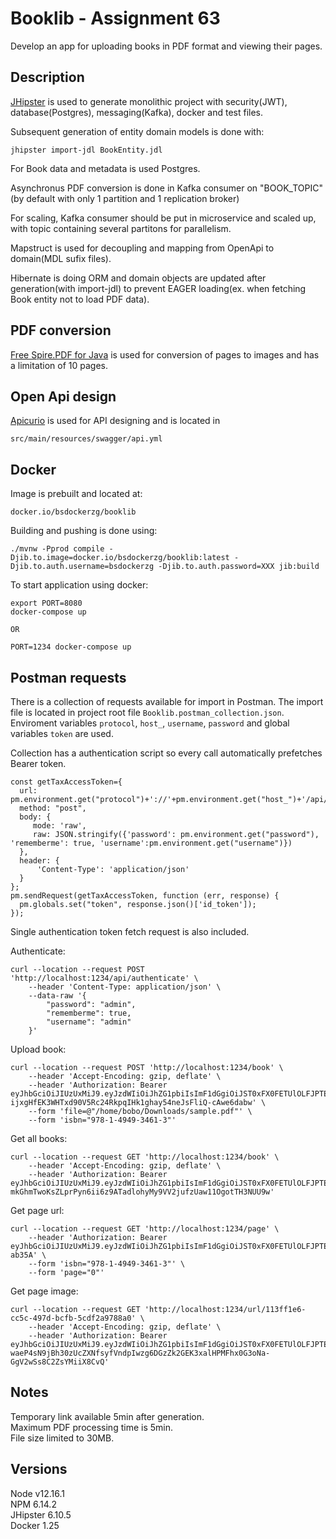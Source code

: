 # Booklib - Assignment 63

Develop an app for uploading books in PDF format and viewing their pages.

## Description

[JHipster] is used to generate monolithic project with security(JWT), database(Postgres), messaging(Kafka), docker and test files.

Subsequent generation of entity domain models is done with:

    jhipster import-jdl BookEntity.jdl

For Book data and metadata is used Postgres.

Asynchronus PDF conversion is done in Kafka consumer on "BOOK_TOPIC"(by default with only 1 partition and 1 replication broker)

For scaling, Kafka consumer should be put in microservice and scaled up, with topic containing several partitons for parallelism.

Mapstruct is used for decoupling and mapping from OpenApi to domain(MDL sufix files).

Hibernate is doing ORM and domain objects are updated after generation(with import-jdl) to prevent EAGER loading(ex. when fetching Book entity not to load PDF data).

## PDF conversion

[Free Spire.PDF for Java] is used for conversion of pages to images and has a limitation of 10 pages.

## Open Api design

[Apicurio] is used for API designing and is located in

    src/main/resources/swagger/api.yml

## Docker

Image is prebuilt and located at:

    docker.io/bsdockerzg/booklib

Building and pushing is done using:

    ./mvnw -Pprod compile -Djib.to.image=docker.io/bsdockerzg/booklib:latest -Djib.to.auth.username=bsdockerzg -Djib.to.auth.password=XXX jib:build

To start application using docker:

    export PORT=8080
    docker-compose up

    OR

    PORT=1234 docker-compose up

## Postman requests

There is a collection of requests available for import in Postman. The import file is located in project root file `Booklib.postman_collection.json`. Enviroment variables `protocol`, `host_`, `username`, `password` and global variables `token` are used.

Collection has a authentication script so every call automatically prefetches Bearer token.

    const getTaxAccessToken={
      url: pm.environment.get("protocol")+'://'+pm.environment.get("host_")+'/api/authenticate',
      method: "post",
      body: {
         mode: 'raw',
         raw: JSON.stringify({'password': pm.environment.get("password"), 'rememberme': true, 'username':pm.environment.get("username")})
      },
      header: {
          'Content-Type': 'application/json'
      }
    };
    pm.sendRequest(getTaxAccessToken, function (err, response) {
      pm.globals.set("token", response.json()['id_token']);
    });

Single authentication token fetch request is also included.

Authenticate:

    curl --location --request POST 'http://localhost:1234/api/authenticate' \
        --header 'Content-Type: application/json' \
        --data-raw '{
            "password": "admin",
            "rememberme": true,
            "username": "admin"
        }'

Upload book:

    curl --location --request POST 'http://localhost:1234/book' \
        --header 'Accept-Encoding: gzip, deflate' \
        --header 'Authorization: Bearer eyJhbGciOiJIUzUxMiJ9.eyJzdWIiOiJhZG1pbiIsImF1dGgiOiJST0xFX0FETUlOLFJPTEVfVVNFUiIsImV4cCI6MTYxMjgzMjY4MX0.51P3rCpHg4Y46g4t6yZYG2qpU7moohv-ijxgHfEK3WHTxd90V5Rc24RkpqIHk1ghay54neJsFliQ-cAwe6dabw' \
        --form 'file=@"/home/bobo/Downloads/sample.pdf"' \
        --form 'isbn="978-1-4949-3461-3"'

Get all books:

    curl --location --request GET 'http://localhost:1234/book' \
        --header 'Accept-Encoding: gzip, deflate' \
        --header 'Authorization: Bearer eyJhbGciOiJIUzUxMiJ9.eyJzdWIiOiJhZG1pbiIsImF1dGgiOiJST0xFX0FETUlOLFJPTEVfVVNFUiIsImV4cCI6MTYxMjgzOTYwNn0.dpf3Y8LWyyqzHKNJCkHOXQgoQ5d-mkGhmTwoKsZLprPyn6ii6z9ATadlohyMy9VV2jufzUaw11OgotTH3NUU9w'

Get page url:

    curl --location --request GET 'http://localhost:1234/page' \
        --header 'Authorization: Bearer eyJhbGciOiJIUzUxMiJ9.eyJzdWIiOiJhZG1pbiIsImF1dGgiOiJST0xFX0FETUlOLFJPTEVfVVNFUiIsImV4cCI6MTYxMjgzOTc3Mn0.f8omegjk5TYsf0kpdNzFfwCThMDqI92woRHXASgnM987qEUtU10PKtAIPa8teOTLSrH9tpaYAt4QQbPx-ab35A' \
        --form 'isbn="978-1-4949-3461-3"' \
        --form 'page="0"'

Get page image:

    curl --location --request GET 'http://localhost:1234/url/113ff1e6-cc5c-497d-bcfb-5cdf2a9788a0' \
        --header 'Accept-Encoding: gzip, deflate' \
        --header 'Authorization: Bearer eyJhbGciOiJIUzUxMiJ9.eyJzdWIiOiJhZG1pbiIsImF1dGgiOiJST0xFX0FETUlOLFJPTEVfVVNFUiIsImV4cCI6MTYxMjgzOTc4Nn0.yK2Bln-waeP4sN9jBh30zUcZXNfsyfVndpIwzg6DGzZk2GEK3xalHPMFhx0G3oNa-GgV2wSs8C2ZsYMiiX8CvQ'

## Notes

Temporary link available 5min after generation.  
Maximum PDF processing time is 5min.  
File size limited to 30MB.

## Versions

Node v12.16.1  
NPM 6.14.2  
JHipster 6.10.5  
Docker 1.25

[jhipster]: https://www.jhipster.tech
[free spire.pdf for java]: https://www.e-iceblue.com/Introduce/free-pdf-for-java.html#.YCAJ6ei2lnI
[apicurio]: https://www.apicur.io/
